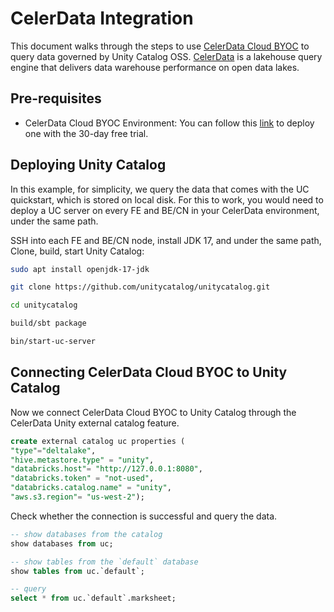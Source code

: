 # CelerData Integration

This document walks through the steps to use [CelerData Cloud BYOC](https://cloud.celerdata.com) to query data governed by Unity Catalog OSS. 
[CelerData](https://celerdata.com) is a lakehouse query engine that delivers data warehouse performance on open data lakes.
## Pre-requisites
- CelerData Cloud BYOC Environment: You can follow this [link](https://cloud.celerdata.com) to deploy one with the 30-day free trial.

## Deploying Unity Catalog
In this example, for simplicity, we query the data that comes with the  UC quickstart, which is stored on local disk. For this to work, you would need to deploy a UC server on every FE and BE/CN in your CelerData environment, under the same path. 

SSH into each FE and BE/CN node, install JDK 17, and under the same path, Clone, build, start Unity Catalog:
```bash
sudo apt install openjdk-17-jdk

git clone https://github.com/unitycatalog/unitycatalog.git

cd unitycatalog

build/sbt package

bin/start-uc-server
```

## Connecting CelerData Cloud BYOC to Unity Catalog
Now we connect CelerData Cloud BYOC to Unity Catalog through the CelerData Unity external catalog feature.
```SQL
create external catalog uc properties (
"type"="deltalake",
"hive.metastore.type" = "unity",
"databricks.host"= "http://127.0.0.1:8080",
"databricks.token" = "not-used",
"databricks.catalog.name" = "unity",
"aws.s3.region"= "us-west-2");
```

Check whether the connection is successful and query the data.
```SQL
-- show databases from the catalog
show databases from uc;

-- show tables from the `default` database
show tables from uc.`default`;

-- query
select * from uc.`default`.marksheet;
```





